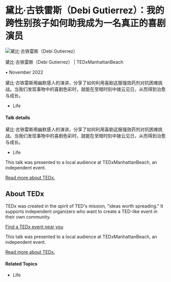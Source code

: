 # 黛比·古铁雷斯（Debi Gutierrez）：我的跨性别孩子如何助我成为一名真正的喜剧演员

![黛比·古铁雷斯（Debi Gutierrez）](https://pi.tedcdn.com/r/talkstar-photos.s3.amazonaws.com/uploads/913dc6b0-bd8e-49a3-bbcc-c68d69f6d43b/mqdefault.jpg?u%5Br%5D=2&u%5Bs%5D=0.5&u%5Ba%5D=0.8&u%5Bt%5D=0.03&quality=80&w=800)

黛比·古铁雷斯（Debi Gutierrez） | TEDxManhattanBeach

• November 2022

黛比·古铁雷斯用幽默感人的演讲，分享了如何利用喜剧这服强效药剂对抗困难挑战。当我们发现事物中的喜剧色彩时，就能在至暗时刻中拨云见日，从而得到治愈与成长。

- Life

#### Talk details

黛比·古铁雷斯用幽默感人的演讲，分享了如何利用喜剧这服强效药剂对抗困难挑战。当我们发现事物中的喜剧色彩时，就能在至暗时刻中拨云见日，从而得到治愈与成长。

- Life

This talk was presented to a local audience at TEDxManhattanBeach, an independent event.

[Read more about TEDx.](/about/programs-initiatives/tedx-program)

## About TEDx

TEDx was created in the spirit of TED's mission, "ideas worth spreading." It supports independent organizers who want to create a TED-like event in their own community.

[Find a TEDx event near you](/about/programs-initiatives/tedx-program)

This talk was presented to a local audience at TEDxManhattanBeach, an independent event.

[Read more about TEDx.](/about/programs-initiatives/tedx-program)

#### Related Topics

- Life
